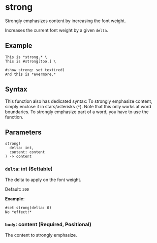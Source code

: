 # strong

Strongly emphasizes content by increasing the font weight.

Increases the current font weight by a given `delta`.

## Example

```typst
This is *strong.* \
This is #strong[too.] \

#show strong: set text(red)
And this is *evermore.*
```

## Syntax

This function also has dedicated syntax: To strongly emphasize content, simply enclose it in stars/asterisks (`*`). Note that this only works at word boundaries. To strongly emphasize part of a word, you have to use the function.

## Parameters

```
strong(
  delta: int,
  content: content
) -> content
```

### `delta`: int (Settable)

The delta to apply on the font weight.

Default: `300`

**Example:**
```typst
#set strong(delta: 0)
No *effect!*
```

### `body`: content (Required, Positional)

The content to strongly emphasize.
